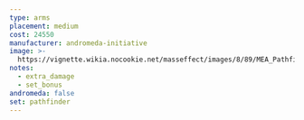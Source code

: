 ```yaml
---
type: arms
placement: medium
cost: 24550
manufacturer: andromeda-initiative
image: >-
  https://vignette.wikia.nocookie.net/masseffect/images/8/89/MEA_Pathfinder_Vigilant_Arms.png/revision/latest/scale-to-width-down/350?cb=20180507232659
notes:
  - extra_damage
  - set_bonus
andromeda: false
set: pathfinder
---
```

